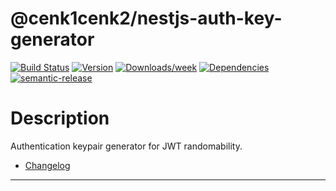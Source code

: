 # @cenk1cenk2/nestjs-auth-key-generator

[![Build Status](https://drone.kilic.dev/api/badges/cenk1cenk2/nestjs-tools/status.svg)](https://drone.kilic.dev/cenk1cenk2/nestjs-tools) [![Version](https://img.shields.io/npm/v/cenk1cenk2/nestjs-auth-key-generator.svg)](https://npmjs.org/package/cenk1cenk2/nestjs-auth-key-generator) [![Downloads/week](https://img.shields.io/npm/dw/cenk1cenk2/nestjs-auth-key-generator.svg)](https://npmjs.org/package/cenk1cenk2/nestjs-auth-key-generator) [![Dependencies](https://img.shields.io/librariesio/release/npm/cenk1cenk2/nestjs-auth-key-generator)](https://npmjs.org/package/cenk1cenk2/nestjs-auth-key-generator) [![semantic-release](https://img.shields.io/badge/%20%20%F0%9F%93%A6%F0%9F%9A%80-semantic--release-e10079.svg)](https://github.com/semantic-release/semantic-release)

# Description

Authentication keypair generator for JWT randomability.

- [Changelog](./CHANGELOG.md)

<!-- toc -->



<!-- tocstop -->

---
